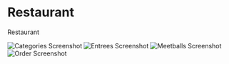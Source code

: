 # Restaurant
Restaurant

![Categories Screenshot](https://github.com/VladimirShevtsov76/Restaurant/blob/master/Restaurant/Screenshots/Screenshot01.png?raw=true)
![Entrees Screenshot](https://github.com/VladimirShevtsov76/Restaurant/blob/master/Restaurant/Screenshots/Screenshot02.png?raw=true)
![Meetballs Screenshot](https://github.com/VladimirShevtsov76/Restaurant/blob/master/Restaurant/Screenshots/Screenshot03.png?raw=true)
![Order Screenshot](https://github.com/VladimirShevtsov76/Restaurant/blob/master/Restaurant/Screenshots/Screenshot04.png?raw=true)
